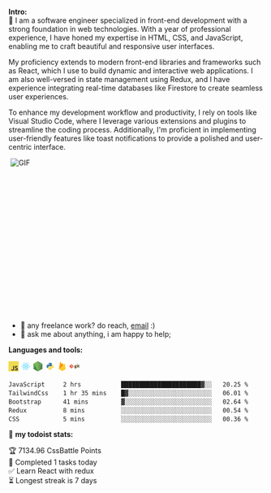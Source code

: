 **Intro:**  
👋
I am a software engineer specialized in front-end development with a strong foundation in web technologies. With a year of professional experience, I have honed my expertise in HTML, CSS, and JavaScript, enabling me to craft beautiful and responsive user interfaces.

My proficiency extends to modern front-end libraries and frameworks such as React, which I use to build dynamic and interactive web applications. I am also well-versed in state management using Redux, and I have experience integrating real-time databases like Firestore to create seamless user experiences.

To enhance my development workflow and productivity, I rely on tools like Visual Studio Code, where I leverage various extensions and plugins to streamline the coding process. Additionally, I'm proficient in implementing user-friendly features like toast notifications to provide a polished and user-centric interface.


  <img align="right" alt="GIF" src="https://github.com/abhisheknaiidu/abhisheknaiidu/blob/master/code.gif?raw=true" width="500" height="320" />
  
- 💼 any freelance work? do reach, [email](mailto:abhishek.naidu@cred.club) :)
- 💬 ask me about anything, i am happy to help;

**Languages and tools:**  

<code><img height="20" src="https://raw.githubusercontent.com/github/explore/80688e429a7d4ef2fca1e82350fe8e3517d3494d/topics/javascript/javascript.png"></code>
<code><img height="20" src="https://raw.githubusercontent.com/github/explore/80688e429a7d4ef2fca1e82350fe8e3517d3494d/topics/react/react.png"></code>
<code><img height="20" src="https://raw.githubusercontent.com/github/explore/80688e429a7d4ef2fca1e82350fe8e3517d3494d/topics/nodejs/nodejs.png"></code>
<code><img height="20" src="https://raw.githubusercontent.com/github/explore/80688e429a7d4ef2fca1e82350fe8e3517d3494d/topics/python/python.png"></code>
<code><img height="20" src="https://raw.githubusercontent.com/github/explore/80688e429a7d4ef2fca1e82350fe8e3517d3494d/topics/firebase/firebase.png"></code>
<code><img height="20" src="https://raw.githubusercontent.com/github/explore/80688e429a7d4ef2fca1e82350fe8e3517d3494d/topics/git/git.png"></code>

<!--START_SECTION:waka-->

```txt
JavaScript     2 hrs           ██████████████████████▓░░   20.25 %
TailwindCss    1 hr 35 mins    █▓░░░░░░░░░░░░░░░░░░░░░░░   06.01 %
Bootstrap      41 mins         ▓░░░░░░░░░░░░░░░░░░░░░░░░   02.64 %
Redux          8 mins          ░░░░░░░░░░░░░░░░░░░░░░░░░   00.54 %
CSS            5 mins          ░░░░░░░░░░░░░░░░░░░░░░░░░   00.36 %
```

<!--END_SECTION:waka-->
🚧 **my todoist stats:**
<!-- TODO-IST:START -->
🏆  7134.96 CssBattle Points           
🌸  Completed 1 tasks today           
✅  Learn React with redux          
⏳  Longest streak is 7 days
<!-- TODO-IST:END -->
